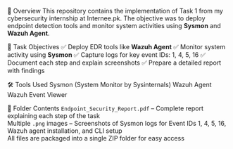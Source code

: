 📌 Overview
This repository contains the implementation of Task 1 from my cybersecurity internship at Internee.pk. The objective was to deploy endpoint detection tools and monitor system activities using **Sysmon** and **Wazuh Agent**.

🎯 Task Objectives
 ✅ Deploy EDR tools like **Wazuh Agent**
 ✅ Monitor system activity using **Sysmon**
 ✅ Capture logs for key event IDs: 1, 4, 5, 16
 ✅ Document each step and explain screenshots
 ✅ Prepare a detailed report with findings

 🛠️ Tools Used
 Sysmon (System Monitor by Sysinternals)
 Wazuh Agent
 Wazuh Event Viewer

  📁 Folder Contents
 `Endpoint_Security_Report.pdf` – Complete report explaining each step of the task  
 Multiple `.png` images – Screenshots of Sysmon logs for Event IDs 1, 4, 5, 16, Wazuh agent installation, and CLI setup  
 All files are packaged into a single ZIP folder for easy access
